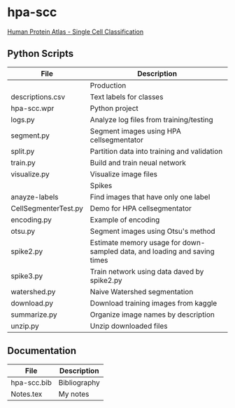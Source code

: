 # hpa-scc
[Human Protein Atlas - Single Cell Classification](https://www.kaggle.com/c/hpa-single-cell-image-classification)

## Python Scripts

|File|Description|
|---------------------|-------------------------------------------------------------------------------------------------|
||Production||
|descriptions.csv|Text labels for classes|
|hpa-scc.wpr|Python project|
|logs.py|Analyze log files from training/testing|
|segment.py|Segment images using HPA cellsegmentator|
|split.py|Partition data into training and validation|
|train.py|Build and train neual network|
|visualize.py|Visualize image files|
||Spikes||
|anayze-labels|Find images  that have only one label|
|CellSegmenterTest.py|Demo for HPA cellsegmentator|
|encoding.py|Example of encoding|
|otsu.py|Segment images using Otsu's method|
|spike2.py|Estimate memory usage for down-sampled data, and loading and saving times|
|spike3.py|Train network using data daved by spike2.py|
|watershed.py|Naive Watershed segmentation|
|download.py|Download training images from kaggle|
|summarize.py|Organize image names by description|
|unzip.py|Unzip downloaded files|


## Documentation

|File|Description|
|-----------------|-------------------------------------------------------------------------------------------------|
|hpa-scc.bib|Bibliography|
|Notes.tex|My notes|

